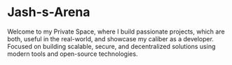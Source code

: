 # Jash-s-Arena
Welcome to my Private Space, where I build passionate projects, which are both, useful in the real-world, and showcase my caliber as a developer. Focused on building scalable, secure, and decentralized solutions using modern tools and open-source technologies.
